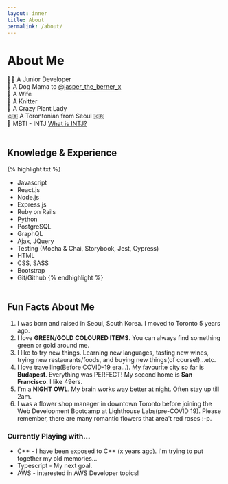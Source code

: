 ```yaml
---
layout: inner
title: About
permalink: /about/
---
```

<!-- ## Markdown

Text can be **bold**, _italic_, ~~strikethrough~~ or `keyword`.

[Link to another page](/index.html). -->



# About Me

👩‍💻 A Junior Developer  
🐶 A Dog Mama to [@jasper_the_berner_x](https://www.instagram.com/jasper_the_berner_x/)  
💍 A Wife  
🧶 A Knitter  
🌱 A Crazy Plant Lady  
🇨🇦 A Torontonian from Seoul 🇰🇷  
🤖 MBTI - INTJ  [What is INTJ?](https://www.16personalities.com/intj-personality)  
&nbsp;
&nbsp;
  
## Knowledge & Experience  

{% highlight txt %}
* Javascript
* React.js
* Node.js
* Express.js
* Ruby on Rails 
* Python
* PostgreSQL
* GraphQL
* Ajax, JQuery
* Testing (Mocha & Chai, Storybook, Jest, Cypress)
* HTML
* CSS, SASS
* Bootstrap
* Git/Github
{% endhighlight %}  
&nbsp;
&nbsp; 


## Fun Facts About Me  

1. I was born and raised in Seoul, South Korea. I moved to Toronto 5 years ago. 
2. I love **GREEN/GOLD COLOURED ITEMS**. You can always find something green or gold around me.
3. I like to try new things. Learning new languages, tasting new wines, trying new restaurants/foods, and buying new things(of course!)...etc.
4. I love travelling(Before COVID-19 era...). My favourite city so far is **Budapest**. Everything was PERFECT! My second home is **San Francisco**. I like 49ers.
5. I'm a **NIGHT OWL**. My brain works way better at night. Often stay up till 2am.
6. I was a flower shop manager in downtown Toronto before joining the Web Development Bootcamp at Lighthouse Labs(pre-COVID 19). Please remember, there are many romantic flowers that area't red roses :-p.
&nbsp;
&nbsp;


### Currently Playing with...

* C++ - I have been exposed to C++ (x years ago). I'm trying to put together my old memories...
* Typescript - My next goal.
* AWS - interested in AWS Developer topics!



